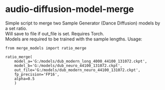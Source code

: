 # audio-diffusion-model-merge
Simple script to merge two Sample Generator (Dance Diffusion) models by a set ratio.<br>
Will save to file if out_file is set. Requires Torch.<br>
Models are required to be trained with the sample lengths.
Usage:
```
from merge_models import ratio_merge

ratio_merge(
    model_a='G:/models/dub_modern_long_4000_44100_131072.ckpt', 
    model_b='G:/models/dub_neuro_44100_131072.ckpt', 
    out_file='G:/models/dub_modern_neuro_44100_131072.ckpt', 
    fp_precision='FP16', 
    alpha=0.5
    )
```
